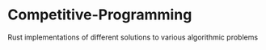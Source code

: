 # Competitive-Programming
Rust implementations of different solutions to various algorithmic problems
